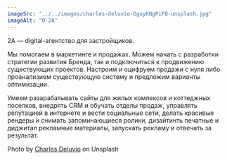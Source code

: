 ```yaml
---
imageSrc: "../../images/charles-deluvio-DgoyKNgPiFQ-unsplash.jpg"
imageAlt: "О 2A"
---
```


2A — digital-агентство для застройщиков.

Мы помогаем в маркетинге и продажах. Можем начать с разработки стратегии развития Бренда, так и подключиться к продвижению существующих проектов. Настроим и оцифруем продажи с нуля либо проанализием существующую систему и предложим варианты оптимизации.

Умеем разарабатывать сайты для жилых комлексов и коттеджных поселков, внедрять CRM и обучать отделы продаж, управлять репутацией в интернете и вести социальные сети, делать красивые рендеры и снимать запоминающиеся ролики, дизайтинть печатные и диджитал рекламные материалы,  запускать рекламу и отвечать за результат.

Photo by <a href="https://unsplash.com/@charlesdeluvio?utm_source=unsplash&utm_medium=referral&utm_content=creditCopyText" target="_blank" rel="nofollow noopener noreferrer" aria-label="External Link"><u>Charles Deluvio</u></a> on Unsplash
